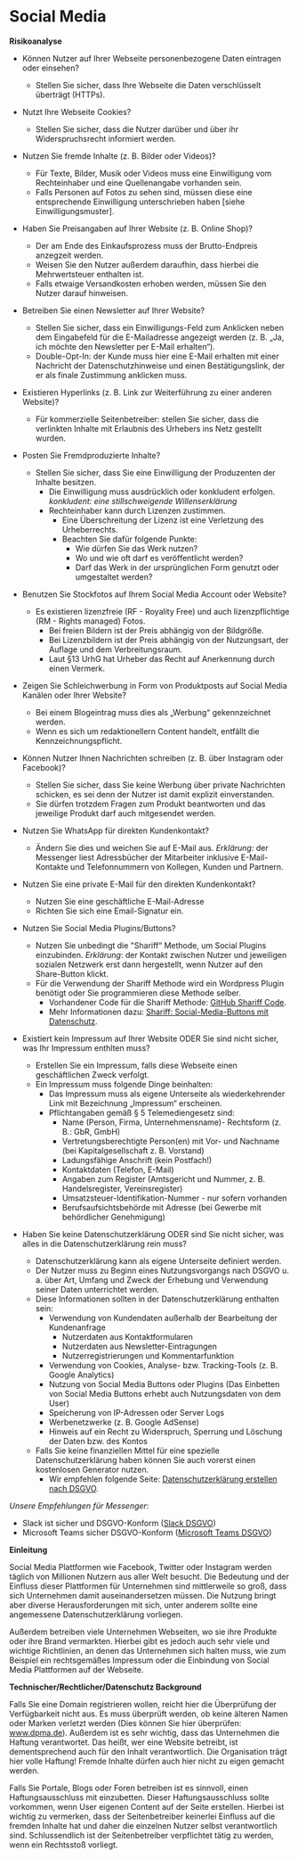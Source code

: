 # Social Media

**Risikoanalyse**

* Können Nutzer auf Ihrer Webseite personenbezogene Daten eintragen oder einsehen?
  	* Stellen Sie sicher, dass Ihre Webseite die Daten verschlüsselt überträgt (HTTPs).
* Nutzt Ihre Webseite Cookies?
  	* Stellen Sie sicher, dass die Nutzer darüber und über ihr Widerspruchsrecht informiert werden.
* Nutzen Sie fremde Inhalte (z. B. Bilder oder Videos)?
	* Für Texte, Bilder, Musik oder Videos muss eine Einwilligung vom Rechteinhaber und eine Quellenangabe vorhanden sein.
	* Falls Personen auf Fotos zu sehen sind, müssen diese eine entsprechende Einwilligung unterschrieben haben [siehe Einwilligungsmuster].
* Haben Sie Preisangaben auf Ihrer Website (z. B. Online Shop)?
	* Der  am Ende des Einkaufsprozess muss der Brutto-Endpreis anzegzeit werden.
	* Weisen Sie den Nutzer außerdem daraufhin, dass hierbei die Mehrwertsteuer enthalten ist.
	* Falls etwaige Versandkosten erhoben werden, müssen Sie den Nutzer darauf hinweisen.

* Betreiben Sie einen Newsletter auf Ihrer Website?
	* Stellen Sie sicher, dass ein Einwilligungs-Feld zum Anklicken neben dem Eingabefeld für die E-Mailadresse angezeigt werden (z. B. „Ja, ich möchte den Newsletter per E-Mail erhalten“).
	* Double-Opt-In: der Kunde muss hier eine E-Mail erhalten mit einer Nachricht der Datenschutzhinweise und einen Bestätigungslink, der er als finale Zustimmung anklicken muss.
* Existieren Hyperlinks (z. B. Link zur Weiterführung zu einer anderen Website)?
	* Für kommerzielle Seitenbetreiber: stellen Sie sicher, dass die verlinkten Inhalte mit Erlaubnis des Urhebers ins Netz gestellt wurden.
* Posten Sie Fremdproduzierte Inhalte?
	* Stellen Sie sicher, dass Sie eine Einwilligung der Produzenten der Inhalte besitzen.
		* Die Einwilligung muss ausdrücklich oder konkludent erfolgen.
		*konkludent: eine stillschweigende Willenserklärung*
		* Rechteinhaber kann durch Lizenzen zustimmen.
			* Eine Überschreitung der Lizenz ist eine Verletzung des Urheberrechts.
			* Beachten Sie dafür folgende Punkte:
				* Wie dürfen Sie das Werk nutzen?
				* Wo und wie oft darf es veröffentlicht werden?
				* Darf das Werk in der ursprünglichen Form genutzt oder umgestaltet werden?
* Benutzen Sie Stockfotos auf Ihrem Social Media Account oder Website?
	* Es existieren lizenzfreie (RF - Royality Free) und auch lizenzpflichtige (RM - Rights managed) Fotos.
		* Bei freien Bildern ist der Preis abhängig von der Bildgröße.
		* Bei Lizenzbildern ist der Preis abhängig von der Nutzungsart, der Auflage und dem Verbreitungsraum.
		* Laut §13 UrhG hat Urheber das Recht auf Anerkennung durch einen Vermerk.
* Zeigen Sie Schleichwerbung in Form von Produktposts auf Social Media Kanälen oder Ihrer Website?
	* Bei einem Blogeintrag muss dies als „Werbung“ gekennzeichnet werden.
	* Wenn es sich um redaktionellern Content handelt, entfällt die Kennzeichnungspflicht.
* Können Nutzer Ihnen Nachrichten schreiben (z. B. über Instagram oder Facebook)?
	* Stellen Sie sicher, dass Sie keine Werbung über private Nachrichten schicken, es sei denn der Nutzer ist damit explizit einverstanden.
	* Sie dürfen trotzdem Fragen zum Produkt beantworten und das jeweilige Produkt darf auch mitgesendet werden.
* Nutzen Sie WhatsApp für direkten Kundenkontakt?
	* Ändern Sie dies und weichen Sie auf E-Mail aus.
	*Erklärung*: der Messenger liest Adressbücher der Mitarbeiter inklusive E-Mail-Kontakte und Telefonnummern von Kollegen, Kunden und Partnern.
* Nutzen Sie eine private E-Mail für den direkten Kundenkontakt?
	* Nutzen Sie eine geschäftliche E-Mail-Adresse
	* Richten Sie sich eine Email-Signatur ein.
* Nutzen Sie Social Media Plugins/Buttons?
	* Nutzen Sie unbedingt die "Shariff“ Methode, um Social Plugins einzubinden.
	*Erklärung*: der Kontakt zwischen Nutzer und jeweiligen sozialen Netzwerk erst dann hergestellt, wenn Nutzer auf den Share-Button klickt.
	* Für die Verwendung der Shariff Methode wird ein Wordpress Plugin benötigt oder Sie programmieren diese Methode selber.
		* Vorhandener Code für die Shariff Methode: [GitHub Shariff Code](https://github.com/heiseonline/shariff).
		* Mehr Informationen dazu: [Shariff: Social-Media-Buttons mit Datenschutz](https://www.heise.de/ct/artikel/Shariff-Social-Media-Buttons-mit-Datenschutz-2467514.html).	
* Existiert kein Impressum auf Ihrer Website ODER Sie sind nicht sicher, was Ihr Impressum enthlten muss?
	* Erstellen Sie ein Impressum, falls diese Webseite einen geschäftlichen Zweck verfolgt.
	* Ein Impressum muss folgende Dinge beinhalten:
		* Das Impressum muss als eigene Unterseite als wiederkehrender Link mit Bezeichnung „Impressum“ erscheinen.
		* Pflichtangaben gemäß § 5 Telemediengesetz sind:
			* Name (Person, Firma, Unternehmensname)- Rechtsform (z. B.: GbR, GmbH)
			* Vertretungsberechtigte Person(en) mit Vor- und Nachname (bei Kapitalgesellschaft z. B. Vorstand)
			* Ladungsfähige Anschrift (kein Postfach!)
			* Kontaktdaten (Telefon, E-Mail)
			* Angaben zum Register (Amtsgericht und Nummer, z. B. Handelsregister, Vereinsregister)
			* Umsatzsteuer-Identifikation-Nummer - nur sofern vorhanden
			* Berufsaufsichtsbehörde mit Adresse (bei Gewerbe mit behördlicher Genehmigung)
* Haben Sie keine Datenschutzerklärung ODER sind Sie nicht sicher, was alles in die Datenschutzerklärung rein muss?
	* Datenschutzerklärung kann als eigene Unterseite definiert werden.
	* Der Nutzer muss zu Beginn eines Nutzungsvorgangs nach DSGVO u. a. über Art, Umfang und Zweck der Erhebung und Verwendung seiner Daten unterrichtet werden.
	* Diese Informationen sollten in der Datenschutzerklärung enthalten sein:
		* Verwendung von Kundendaten außerhalb der Bearbeitung der Kundenanfrage
			* Nutzerdaten aus Kontaktformularen
			* Nutzerdaten aus Newsletter-Eintragungen
			* Nutzerregistrierungen und Kommentarfunktion
		* Verwendung von Cookies, Analyse- bzw. Tracking-Tools (z. B. Google Analytics)
		* Nutzung von Social Media Buttons oder Plugins (Das Einbetten von Social Media Buttons erhebt auch Nutzungsdaten von dem User)
		* Speicherung von IP-Adressen oder Server Logs
		* Werbenetzwerke (z. B. Google AdSense)
		* Hinweis auf ein Recht zu Widerspruch, Sperrung und Löschung der Daten bzw. des Kontos
	* Falls Sie keine finanziellen Mittel für eine spezielle Datenschutzerklärung haben können Sie auch vorerst einen kostenlosen Generator nutzen.
		* Wir empfehlen folgende Seite: [Datenschutzerklärung erstellen nach DSGVO](https://www.e-recht24.de/muster-datenschutzerklaerung.html).

*Unsere Empfehlungen für Messenger*:
* Slack ist sicher und DSGVO-Konform ([Slack DSGVO](https://slack.com/intl/de-de/gdpr))
* Microsoft Teams sicher DSGVO-Konform ([Microsoft Teams DSGVO](https://support.office.com/de-de/article/datenschutzgrundverordnung-dsgv-und-teams-free-bdf2e378-da6b-48d9-a13d-44917c6ee90a))

**Einleitung**

Social Media Plattformen wie Facebook, Twitter oder Instagram werden täglich von Millionen Nutzern aus aller Welt besucht. Die Bedeutung und der Einfluss dieser Plattformen für Unternehmen sind mittlerweile so groß, dass sich Unternehmen damit auseinandersetzen müssen.
Die Nutzung bringt aber diverse Herausforderungen mit sich, unter anderem sollte eine angemessene Datenschutzerklärung vorliegen.

Außerdem betreiben viele Unternehmen Webseiten, wo sie ihre Produkte oder ihre Brand vermarkten. Hierbei gibt es jedoch auch sehr viele und wichtige Richtlinien, an denen das Unternehmen sich halten muss, wie zum Beispiel ein rechtsgemäßes Impressum oder die Einbindung von Social Media Plattformen auf der Webseite.

**Technischer/Rechtlicher/Datenschutz Background**

Falls Sie eine Domain registrieren wollen, reicht hier die Überprüfung der Verfügbarkeit nicht aus. Es muss überprüft werden, ob keine älteren Namen oder Marken verletzt werden (Dies können Sie hier überprüfen: www.dpma.de).
Außerdem ist es sehr wichtig, dass das Unternehmen die Haftung verantwortet. Das heißt, wer eine Website betreibt, ist dementsprechend auch für den Inhalt verantwortlich. Die Organisation trägt hier volle Haftung!
Fremde Inhalte dürfen auch hier nicht zu eigen gemacht werden.

Falls Sie Portale, Blogs oder Foren betreiben ist es sinnvoll, einen Haftungsausschluss mit einzubetten. Dieser Haftungsausschluss sollte vorkommen, wenn User eigenen Content auf der Seite erstellen. Hierbei ist wichtig zu vermerken, dass der Seitenbetreiber keinerlei Einfluss auf die fremden Inhalte hat und daher die einzelnen Nutzer selbst verantwortlich sind. Schlussendlich ist der Seitenbetreiber verpflichtet tätig zu werden, wenn ein Rechtsstoß vorliegt.

